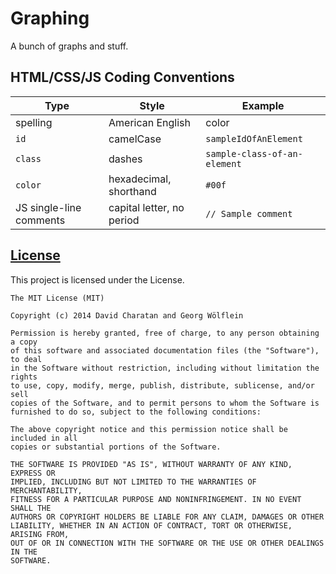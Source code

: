 Graphing
========

A bunch of graphs and stuff.

## HTML/CSS/JS Coding Conventions
| Type | Style | Example |
| ---- | ----- | ------- |
| spelling | American English | color |
| `id` | camelCase | `sampleIdOfAnElement` |
| `class` | dashes | `sample-class-of-an-element` |
| `color` | hexadecimal, shorthand | `#00f` |
| JS single-line comments | capital letter, no period | `// Sample comment` |

## [License](LICENSE)
This project is licensed under the License. 
```
The MIT License (MIT)

Copyright (c) 2014 David Charatan and Georg Wölflein

Permission is hereby granted, free of charge, to any person obtaining a copy
of this software and associated documentation files (the "Software"), to deal
in the Software without restriction, including without limitation the rights
to use, copy, modify, merge, publish, distribute, sublicense, and/or sell
copies of the Software, and to permit persons to whom the Software is
furnished to do so, subject to the following conditions:

The above copyright notice and this permission notice shall be included in all
copies or substantial portions of the Software.

THE SOFTWARE IS PROVIDED "AS IS", WITHOUT WARRANTY OF ANY KIND, EXPRESS OR
IMPLIED, INCLUDING BUT NOT LIMITED TO THE WARRANTIES OF MERCHANTABILITY,
FITNESS FOR A PARTICULAR PURPOSE AND NONINFRINGEMENT. IN NO EVENT SHALL THE
AUTHORS OR COPYRIGHT HOLDERS BE LIABLE FOR ANY CLAIM, DAMAGES OR OTHER
LIABILITY, WHETHER IN AN ACTION OF CONTRACT, TORT OR OTHERWISE, ARISING FROM,
OUT OF OR IN CONNECTION WITH THE SOFTWARE OR THE USE OR OTHER DEALINGS IN THE
SOFTWARE.
```
